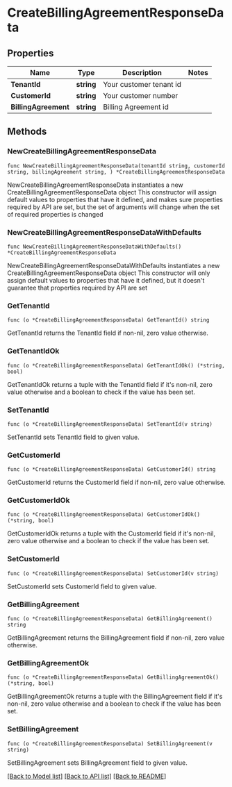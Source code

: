 # CreateBillingAgreementResponseData

## Properties

Name | Type | Description | Notes
------------ | ------------- | ------------- | -------------
**TenantId** | **string** | Your customer tenant id | 
**CustomerId** | **string** | Your customer number | 
**BillingAgreement** | **string** | Billing Agreement id | 

## Methods

### NewCreateBillingAgreementResponseData

`func NewCreateBillingAgreementResponseData(tenantId string, customerId string, billingAgreement string, ) *CreateBillingAgreementResponseData`

NewCreateBillingAgreementResponseData instantiates a new CreateBillingAgreementResponseData object
This constructor will assign default values to properties that have it defined,
and makes sure properties required by API are set, but the set of arguments
will change when the set of required properties is changed

### NewCreateBillingAgreementResponseDataWithDefaults

`func NewCreateBillingAgreementResponseDataWithDefaults() *CreateBillingAgreementResponseData`

NewCreateBillingAgreementResponseDataWithDefaults instantiates a new CreateBillingAgreementResponseData object
This constructor will only assign default values to properties that have it defined,
but it doesn't guarantee that properties required by API are set

### GetTenantId

`func (o *CreateBillingAgreementResponseData) GetTenantId() string`

GetTenantId returns the TenantId field if non-nil, zero value otherwise.

### GetTenantIdOk

`func (o *CreateBillingAgreementResponseData) GetTenantIdOk() (*string, bool)`

GetTenantIdOk returns a tuple with the TenantId field if it's non-nil, zero value otherwise
and a boolean to check if the value has been set.

### SetTenantId

`func (o *CreateBillingAgreementResponseData) SetTenantId(v string)`

SetTenantId sets TenantId field to given value.


### GetCustomerId

`func (o *CreateBillingAgreementResponseData) GetCustomerId() string`

GetCustomerId returns the CustomerId field if non-nil, zero value otherwise.

### GetCustomerIdOk

`func (o *CreateBillingAgreementResponseData) GetCustomerIdOk() (*string, bool)`

GetCustomerIdOk returns a tuple with the CustomerId field if it's non-nil, zero value otherwise
and a boolean to check if the value has been set.

### SetCustomerId

`func (o *CreateBillingAgreementResponseData) SetCustomerId(v string)`

SetCustomerId sets CustomerId field to given value.


### GetBillingAgreement

`func (o *CreateBillingAgreementResponseData) GetBillingAgreement() string`

GetBillingAgreement returns the BillingAgreement field if non-nil, zero value otherwise.

### GetBillingAgreementOk

`func (o *CreateBillingAgreementResponseData) GetBillingAgreementOk() (*string, bool)`

GetBillingAgreementOk returns a tuple with the BillingAgreement field if it's non-nil, zero value otherwise
and a boolean to check if the value has been set.

### SetBillingAgreement

`func (o *CreateBillingAgreementResponseData) SetBillingAgreement(v string)`

SetBillingAgreement sets BillingAgreement field to given value.



[[Back to Model list]](../README.md#documentation-for-models) [[Back to API list]](../README.md#documentation-for-api-endpoints) [[Back to README]](../README.md)


